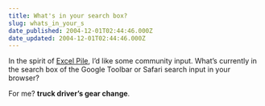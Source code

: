 ```yaml
---
title: What's in your search box?
slug: whats_in_your_s
date_published: 2004-12-01T02:44:46.000Z
date_updated: 2004-12-01T02:44:46.000Z
---
```


In the spirit of [Excel Pile](/2004/04/22/excel_pile), I’d like some community input. What’s currently in the search box of the Google Toolbar or Safari search input in your browser?

For me? **truck driver’s gear change**.
